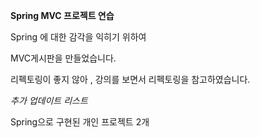 **Spring MVC 프로젝트 연습**



Spring 에 대한 감각을 익히기 위하여 

MVC게시판을 만들었습니다. 

리펙토링이 좋지 않아 , 강의를 보면서 리펙토링을 참고하였습니다. 



*추가 업데이트 리스트*

Spring으로 구현된 개인 프로젝트 2개